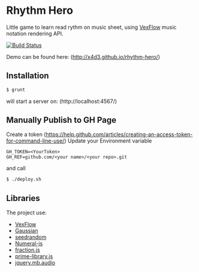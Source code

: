 Rhythm Hero
==========

Little game to learn read rythm on music sheet, using [VexFlow](http://www.vexflow.com) music notation rendering API.

[![Build Status](https://travis-ci.org/x4d3/rhythm-hero.svg?branch=master)](https://travis-ci.org/x4d3/rhythm-hero)

Demo can be found here: (http://x4d3.github.io/rhythm-hero/)

Installation
------------
```sh
$ grunt
```
will start a server on: (http://localhost:4567/)

Manually Publish to GH Page
------------
Create a token (https://help.github.com/articles/creating-an-access-token-for-command-line-use/)
Update your Environment variable
```
GH_TOKEN=<YourToken>
GH_REF=github.com/<your name>/<your repo>.git
```
and call
```sh
$ ./deploy.sh
```

Libraries
------------
The project use:

- [VexFlow](http://www.vexflow.com) 
- [Gaussian](https://github.com/errcw/gaussian)
- [seedrandom](https://github.com/davidbau/seedrandom)
- [Numeral-js](https://github.com/adamwdraper/Numeral-js)
- [fraction.js](https://github.com/x4d3/fraction.js)
- [prime-library.js](https://github.com/x4d3/prime-library.js)
- [jquery.mb.audio](https://github.com/pupunzi/jquery.mb.audio)
